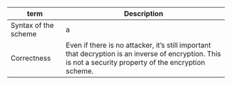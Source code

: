 | term | Description |
| ---- | ---- |
| Syntax of the scheme | a |
| Correctness | Even if there is no attacker, it’s still important that decryption is an inverse of encryption. This is not a security property of the encryption scheme. |
